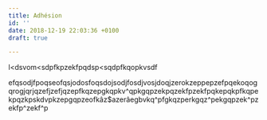 ```yaml
---
title: Adhésion
id: ''
date: 2018-12-19 22:03:36 +0100
draft: true

---
```

l<dsvom<sdpfkpzekfpqdsp<sqdpfkqopkvsdf

efqsodjfpoqseofqsjodosfoqsdojsodjfosdjvosjdoqjzerokzeppepzefpqekoqogqrogjqrjqzefjzefjqzepfkqzepgkqpkv^qpkgqpzekpqzekfpzekfpqkepqkpfkqpekpqzkpskdvpkzepgqpzeofkâz$azerâegbvkq^pfgkqzperkgqz^pekgqpzek^pzekfp^zekf^p